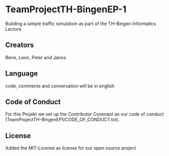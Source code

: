 # TeamProjectTH-BingenEP-1

Building a simple traffic simulation as part of the TH-Bingen Informatics Lecture

## Creators
Bene, Leon, Peter and Janos

## Language
code, comments and conversation will be in english

## Code of Conduct
For this Projekt we set up the Contributor Covenant as our code of conduct
(TeamProjectTH-BingenEP1/CODE_OF_CONDUCT.txt).

## License
Added the MIT-License as license for our open source project
